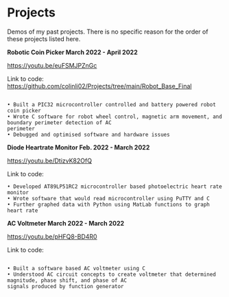 # Projects
Demos of my past projects. 
There is no specific reason for the order of these projects listed here.

**Robotic Coin Picker March 2022 - April 2022**

https://youtu.be/euFSMJPZnGc

Link to code: https://github.com/colinli02/Projects/tree/main/Robot_Base_Final 
```

• Built a PIC32 microcontroller controlled and battery powered robot coin picker
• Wrote C software for robot wheel control, magnetic arm movement, and boundary perimeter detection of AC
perimeter
• Debugged and optimised software and hardware issues
```

**Diode Heartrate Monitor Feb. 2022 - March 2022**

https://youtu.be/DtizvK82OfQ

Link to code:

```
• Developed AT89LP51RC2 microcontroller based photoelectric heart rate monitor
• Wrote software that would read microcontroller using PuTTY and C
• Further graphed data with Python using MatLab functions to graph heart rate
```
**AC Voltmeter March 2022 - March 2022**

https://youtu.be/pHFQ8-BD4R0

Link to code:
```

• Built a software based AC voltmeter using C
• Understood AC circuit concepts to create voltmeter that determined magnitude, phase shift, and phase of AC
signals produced by function generator
```
